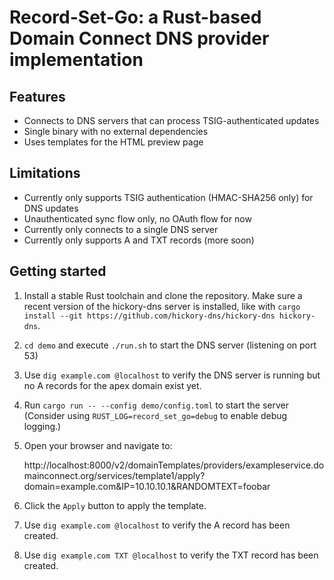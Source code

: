 # Record-Set-Go: a Rust-based Domain Connect DNS provider implementation

## Features

- Connects to DNS servers that can process TSIG-authenticated updates
- Single binary with no external dependencies
- Uses templates for the HTML preview page

## Limitations

- Currently only supports TSIG authentication (HMAC-SHA256 only) for DNS updates
- Unauthenticated sync flow only, no OAuth flow for now
- Currently only connects to a single DNS server
- Currently only supports A and TXT records (more soon)

## Getting started

1. Install a stable Rust toolchain and clone the repository. Make sure a recent
   version of the hickory-dns server is installed, like with
   `cargo install --git https://github.com/hickory-dns/hickory-dns hickory-dns`.
2. `cd demo` and execute `./run.sh` to start the DNS server (listening on port 53)
3. Use `dig example.com @localhost` to verify the DNS server is running
   but no A records for the apex domain exist yet.
4. Run `cargo run -- --config demo/config.toml` to start the server
   (Consider using `RUST_LOG=record_set_go=debug` to enable debug logging.)
5. Open your browser and navigate to:

   http://localhost:8000/v2/domainTemplates/providers/exampleservice.domainconnect.org/services/template1/apply?domain=example.com&IP=10.10.10.1&RANDOMTEXT=foobar

6. Click the `Apply` button to apply the template.
7. Use `dig example.com @localhost` to verify the A record has been created.
8. Use `dig example.com TXT @localhost` to verify the TXT record has been created.
